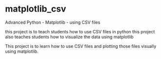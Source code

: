 # matplotlib_csv
Advanced Python - Matplotlib - using CSV files

this project is to teach students how to use CSV files in python
this project also teaches students how to visualize the data using matplotlib

This project is to learn how to use CSV files and plotting those files visually using matplotlib.

